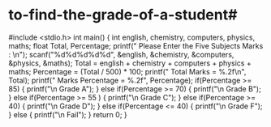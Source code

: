 # to-find-the-grade-of-a-student#
#include <stdio.h>
int main() { int english, chemistry, computers, physics, maths; float Total, Percentage;
printf(" Please Enter the Five Subjects Marks : \n"); scanf("%d%d%d%d%d", &english, &chemistry, &computers, &physics, &maths); Total = english + chemistry + computers + physics + maths; Percentage = (Total / 500) * 100; printf(" Total Marks = %.2f\n", Total); printf(" Marks Percentage = %.2f", Percentage); if(Percentage >= 85) { 	printf("\n Grade A"); } else if(Percentage >= 70) { 	printf("\n Grade B"); } else if(Percentage >= 55 ) { 	printf("\n Grade C"); } else if(Percentage >= 40) { 	printf("\n Grade D"); } else if(Percentage <= 40) { 	printf("\n Grade F"); } else { 	printf("\n Fail"); } return 0; 
}
